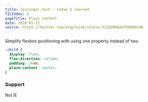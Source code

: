 ```yaml
---
title: leininger.tech - today I learned
TILIndex: 4
pageTitle: Place Content
date: 2020-01-22
source: https://twitter.com/argyleink/status/1220206844750090240
---
```


Simplify flexbox positioning with using one property instead of two.

```css
.child {
  display: flex;
  flex-direction: column;
  padding: 2rem;
  place-content: center;
}
```

### Support
Not IE
